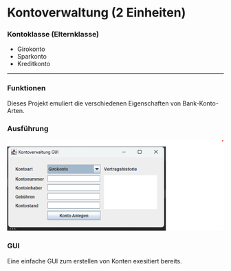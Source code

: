 # Kontoverwaltung (2 Einheiten)

### Kontoklasse (Elternklasse)

- Girokonto
- Sparkonto
- Kreditkonto

---

### Funktionen
Dieses Projekt emuliert die verschiedenen Eigenschaften von Bank-Konto-Arten.

### Ausführung
![Alt text](/img/ausfuehrung.png)

### GUI
Eine einfache GUI zum erstellen von Konten exesitiert bereits.